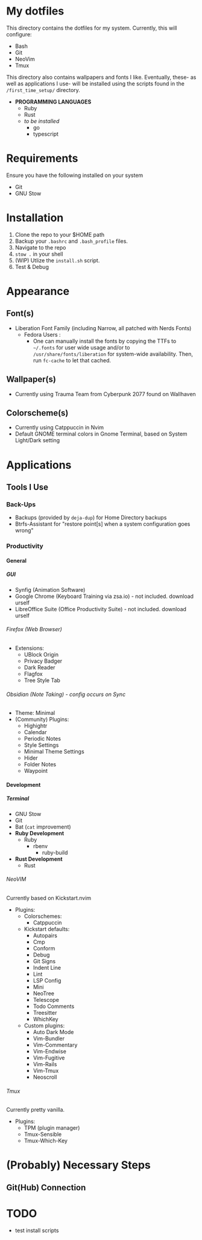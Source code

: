 # My dotfiles

This directory contains the dotfiles for my system. Currently, this will configure:
- Bash
- Git
- NeoVim
- Tmux

This directory also contains wallpapers and fonts I like. Eventually, these- as well as applications I use- will be installed using the scripts found in the `/first_time_setup/` directory.
- **PROGRAMMING LANGUAGES**
    - Ruby
    - Rust
    - *to be installed*
        - go
        - typescript
# Requirements
Ensure you have the following installed on your system
- Git
- GNU Stow
# Installation
1. Clone the repo to your $HOME path
2. Backup your `.bashrc` and `.bash_profile` files.
3. Navigate to the repo
4. `stow .` in your shell
5. (WIP) Utlize the `install.sh` script.
6. Test & Debug
# Appearance
## Font(s)
- Liberation Font Family (including Narrow, all patched with Nerds Fonts)
    - Fedora Users :
        - One can manually install the fonts by copying the TTFs to `~/.fonts` for user wide usage and/or to `/usr/share/fonts/liberation` for system-wide availability. Then, run `fc-cache` to let that cached.
## Wallpaper(s)
- Currently using Trauma Team from Cyberpunk 2077 found on Wallhaven
## Colorscheme(s)
- Currently using Catppuccin in Nvim
- Default GNOME terminal colors in Gnome Terminal, based on System Light/Dark setting
# Applications
## Tools I Use
### Back-Ups
- Backups (provided by `deja-dup`) for Home Directory backups
- Btrfs-Assistant for "restore point\[s] when a system configuration goes wrong"
### Productivity
#### General
##### GUI
- Synfig (Animation Software)
- Google Chrome (Keyboard Training via zsa.io) - not included. download urself
- LibreOffice Suite (Office Productivity Suite) - not included. download urself
###### Firefox (Web Browser)
- Extensions:
    - UBlock Origin
    - Privacy Badger
    - Dark Reader
    - Flagfox
    - Tree Style Tab
###### Obsidian (Note Taking) - config occurs on Sync
- Theme: Minimal
- (Community) Plugins:
    - Highightr
    - Calendar
    - Periodic Notes
    - Style Settings
    - Minimal Theme Settings
    - Hider
    - Folder Notes
    - Waypoint
#### Development
##### Terminal
- GNU Stow
- Git
- Bat (`cat` improvement)
- **Ruby Development**
    - Ruby
        - rbenv
            - ruby-build
- **Rust Development**
    - Rust
###### NeoVIM
Currently based on Kickstart.nvim
- Plugins:
    - Colorschemes:
        - Catppuccin
    - Kickstart defaults:
        - Autopairs
        - Cmp
        - Conform
        - Debug
        - Git Signs
        - Indent Line
        - Lint
        - LSP Config
        - Mini
        - NeoTree
        - Telescope
        - Todo Comments
        - Treesitter
        - WhichKey
    - Custom plugins:
        - Auto Dark Mode
        - Vim-Bundler
        - Vim-Commentary
        - Vim-Endwise
        - Vim-Fugitive
        - Vim-Rails
        - Vim-Tmux
        - Neoscroll
###### Tmux
Currently pretty vanilla.
- Plugins:
    - TPM (plugin manager)
    - Tmux-Sensible
    - Tmux-Which-Key
# (Probably) Necessary Steps
## Git(Hub) Connection

# TODO
- test install scripts
